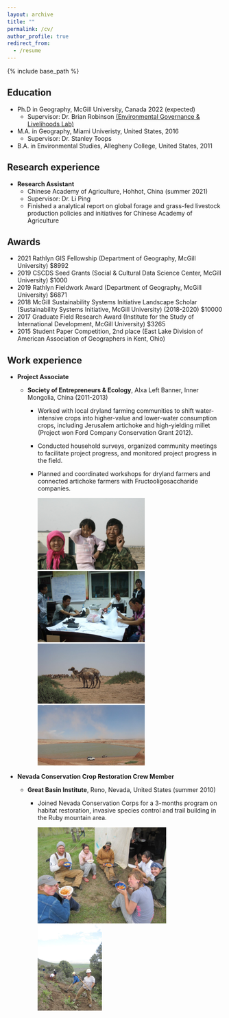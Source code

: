 ```yaml
---
layout: archive
title: ""
permalink: /cv/
author_profile: true
redirect_from:
  - /resume
---
```


{% include base_path %}

Education
---
* Ph.D in Geography, McGill University, Canada 2022 (expected)
  * Supervisor: Dr. Brian Robinson [(Environmental Governance & Livelihoods Lab)]("http://www.brianerobinson.com")
* M.A. in Geography, Miami Univeristy, United States, 2016
  * Supervisor: Dr. Stanley Toops
* B.A. in Environmental Studies, Allegheny College, United States, 2011

Research experience
---
* **Research Assistant** 
  * Chinese Academy of Agriculture, Hohhot, China (summer 2021)
  * Supervisor: Dr. Li Ping
  * Finished a analytical report on global forage and grass-fed livestock production policies and initiatives for Chinese Academy of Agriculture
 
Awards
--- 
* 2021 Rathlyn GIS Fellowship (Department of Geography, McGill University) $8992
* 2019 CSCDS Seed Grants (Social & Cultural Data Science Center, McGill University) $1000
* 2019 Rathlyn Fieldwork Award (Department of Geography, McGill University) $6871
* 2018 McGill Sustainability Systems Initiative Landscape Scholar (Sustainability Systems Initiative, McGill University) (2018-2020) $10000
* 2017 Graduate Field Research Award (Institute for the Study of International Development, McGill University) $3265
* 2015 Student Paper Competition, 2nd place (East Lake Division of American Association of Geographers in Kent, Ohio) 

Work experience 
--- 
* **Project Associate**
  * **Society of Entrepreneurs & Ecology**, Alxa Left Banner, Inner Mongolia, China (2011-2013)
     * Worked with local dryland farming communities to shift water-intensive crops into higher-value and lower-water consumption crops, including Jerusalem artichoke and high-yielding millet (Project won Ford Company Conservation Grant 2012).  
     * Conducted household surveys, organized community meetings to facilitate project progress, and monitored project progress in the field.  
     * Planned and coordinated workshops for dryland farmers and connected artichoke farmers with Fructooligosaccharide companies. 

       <img src="https://raw.githubusercontent.com/lucixlu/lucixlu.github.io/master/images/alxa1.jpeg" alt="Your image title" width="250"/><img src="https://raw.githubusercontent.com/lucixlu/lucixlu.github.io/master/images/alxa4.jpeg" alt="Your image title" width="250"/><img src="https://raw.githubusercontent.com/lucixlu/lucixlu.github.io/master/images/alxa2.jpeg" alt="Your image title" width="250"/><img src="https://raw.githubusercontent.com/lucixlu/lucixlu.github.io/master/images/alxa3.jpeg" alt="Your image title" width="250"/>

* **Nevada Conservation Crop Restoration Crew Member**
  * **Great Basin Institute**, Reno, Nevada, United States (summer 2010)
     * Joined Nevada Conservation Corps for a 3-months program on habitat restoration, invasive species control and trail building in the Ruby mountain area.                                                          

        <img src="https://raw.githubusercontent.com/lucixlu/lucixlu.github.io/master/images/nevada1.jpeg" alt="Your image title" width="300"/><img src="https://raw.githubusercontent.com/lucixlu/lucixlu.github.io/master/images/nevada2.jpeg" alt="Your image title" width="150"/>
        
        
                                                                                                                   

